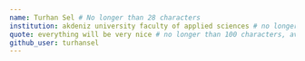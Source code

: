 ```yaml
---
name: Turhan Sel # No longer than 28 characters
institution: akdeniz university faculty of applied sciences # no longer than 58 characters
quote: everything will be very nice # no longer than 100 characters, avoid using quotes(") to guarantee the format remains the same.
github_user: turhansel
---
```

